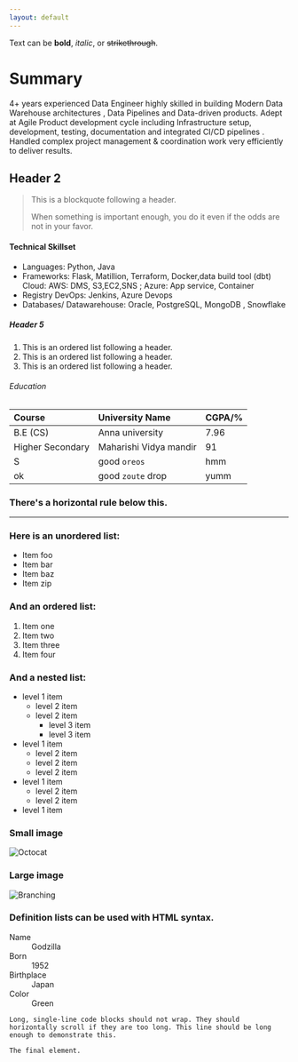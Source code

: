 ```yaml
---
layout: default
---
```


Text can be **bold**, _italic_, or ~~strikethrough~~.



# Summary

4+ years experienced Data Engineer highly skilled in building Modern Data Warehouse architectures , Data Pipelines and Data-driven products. Adept at Agile Product development cycle including Infrastructure setup, development, testing, documentation and integrated CI/CD pipelines . Handled complex project management & coordination work very efficiently to deliver results.

## Header 2

> This is a blockquote following a header.
>
> When something is important enough, you do it even if the odds are not in your favor.



#### Technical Skillset

*   Languages: Python, Java
*   Frameworks: Flask, Matillion, Terraform, Docker,data build tool (dbt) Cloud: AWS: DMS, S3,EC2,SNS ; Azure: App service, Container
*   Registry DevOps: Jenkins, Azure Devops
*   Databases/ Datawarehouse: Oracle, PostgreSQL, MongoDB , Snowflake


##### Header 5

1.  This is an ordered list following a header.
2.  This is an ordered list following a header.
3.  This is an ordered list following a header.

###### Education

| Course       | University Name   | CGPA/%|
|:-------------|:------------------|:------|
| B.E (CS)     | Anna university   | 7.96  |
| Higher Secondary| Maharishi Vidya mandir   | 91  |
| S          | good `oreos`      | hmm   |
| ok           | good `zoute` drop | yumm  |

### There's a horizontal rule below this.

* * *

### Here is an unordered list:

*   Item foo
*   Item bar
*   Item baz
*   Item zip

### And an ordered list:

1.  Item one
1.  Item two
1.  Item three
1.  Item four

### And a nested list:

- level 1 item
  - level 2 item
  - level 2 item
    - level 3 item
    - level 3 item
- level 1 item
  - level 2 item
  - level 2 item
  - level 2 item
- level 1 item
  - level 2 item
  - level 2 item
- level 1 item

### Small image

![Octocat](https://github.githubassets.com/images/icons/emoji/octocat.png)

### Large image

![Branching](https://guides.github.com/activities/hello-world/branching.png)


### Definition lists can be used with HTML syntax.

<dl>
<dt>Name</dt>
<dd>Godzilla</dd>
<dt>Born</dt>
<dd>1952</dd>
<dt>Birthplace</dt>
<dd>Japan</dd>
<dt>Color</dt>
<dd>Green</dd>
</dl>

```
Long, single-line code blocks should not wrap. They should horizontally scroll if they are too long. This line should be long enough to demonstrate this.
```

```
The final element.
```
